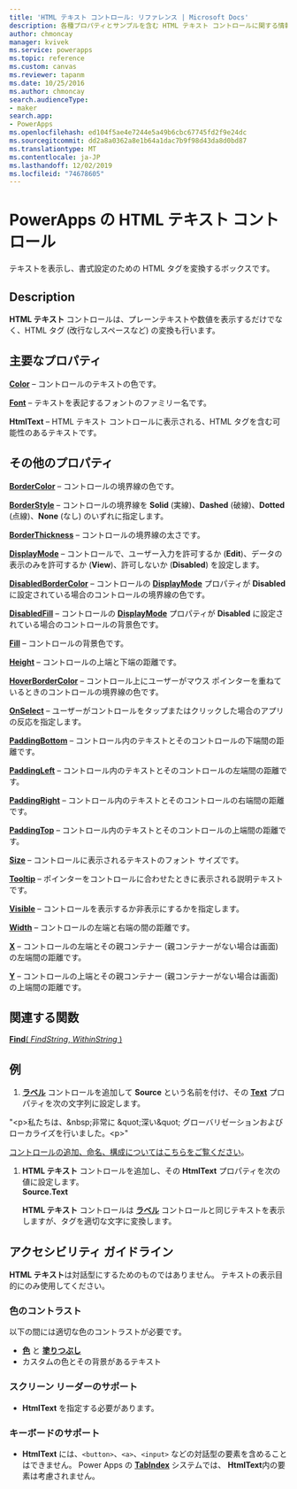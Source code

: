 ```yaml
---
title: 'HTML テキスト コントロール: リファレンス | Microsoft Docs'
description: 各種プロパティとサンプルを含む HTML テキスト コントロールに関する情報
author: chmoncay
manager: kvivek
ms.service: powerapps
ms.topic: reference
ms.custom: canvas
ms.reviewer: tapanm
ms.date: 10/25/2016
ms.author: chmoncay
search.audienceType:
- maker
search.app:
- PowerApps
ms.openlocfilehash: ed104f5ae4e7244e5a49b6cbc67745fd2f9e24dc
ms.sourcegitcommit: dd2a8a0362a8e1b64a1dac7b9f98d43da8d0bd87
ms.translationtype: MT
ms.contentlocale: ja-JP
ms.lasthandoff: 12/02/2019
ms.locfileid: "74678605"
---
```

# <a name="html-text-control-in-powerapps"></a>PowerApps の HTML テキスト コントロール
テキストを表示し、書式設定のための HTML タグを変換するボックスです。

## <a name="description"></a>Description
**HTML テキスト** コントロールは、プレーンテキストや数値を表示するだけでなく、HTML タグ (改行なしスペースなど) の変換も行います。

## <a name="key-properties"></a>主要なプロパティ
**[Color](properties-color-border.md)** – コントロールのテキストの色です。

**[Font](properties-text.md)** – テキストを表記するフォントのファミリー名です。

**HtmlText** – HTML テキスト コントロールに表示される、HTML タグを含む可能性のあるテキストです。

## <a name="additional-properties"></a>その他のプロパティ
**[BorderColor](properties-color-border.md)** – コントロールの境界線の色です。

**[BorderStyle](properties-color-border.md)** – コントロールの境界線を **Solid** (実線)、**Dashed** (破線)、**Dotted** (点線)、**None** (なし) のいずれに指定します。

**[BorderThickness](properties-color-border.md)** – コントロールの境界線の太さです。

**[DisplayMode](properties-core.md)** – コントロールで、ユーザー入力を許可するか (**Edit**)、データの表示のみを許可するか (**View**)、許可しないか (**Disabled**) を設定します。

**[DisabledBorderColor](properties-color-border.md)** – コントロールの **[DisplayMode](properties-core.md)** プロパティが **Disabled** に設定されている場合のコントロールの境界線の色です。

**[DisabledFill](properties-color-border.md)** – コントロールの **[DisplayMode](properties-core.md)** プロパティが **Disabled** に設定されている場合のコントロールの背景色です。

**[Fill](properties-color-border.md)** – コントロールの背景色です。

**[Height](properties-size-location.md)** – コントロールの上端と下端の距離です。

**[HoverBorderColor](properties-color-border.md)** – コントロール上にユーザーがマウス ポインターを重ねているときのコントロールの境界線の色です。

**[OnSelect](properties-core.md)** – ユーザーがコントロールをタップまたはクリックした場合のアプリの反応を指定します。

**[PaddingBottom](properties-size-location.md)** – コントロール内のテキストとそのコントロールの下端間の距離です。

**[PaddingLeft](properties-size-location.md)** – コントロール内のテキストとそのコントロールの左端間の距離です。

**[PaddingRight](properties-size-location.md)** – コントロール内のテキストとそのコントロールの右端間の距離です。

**[PaddingTop](properties-size-location.md)** – コントロール内のテキストとそのコントロールの上端間の距離です。

**[Size](properties-text.md)** – コントロールに表示されるテキストのフォント サイズです。

**[Tooltip](properties-core.md)** – ポインターをコントロールに合わせたときに表示される説明テキストです。

**[Visible](properties-core.md)** – コントロールを表示するか非表示にするかを指定します。

**[Width](properties-size-location.md)** – コントロールの左端と右端の間の距離です。

**[X](properties-size-location.md)** – コントロールの左端とその親コンテナー (親コンテナーがない場合は画面) の左端間の距離です。

**[Y](properties-size-location.md)** – コントロールの上端とその親コンテナー (親コンテナーがない場合は画面) の上端間の距離です。

## <a name="related-functions"></a>関連する関数
[**Find**( *FindString*, *WithinString* )](../functions/function-find.md)

## <a name="example"></a>例
1. **[ラベル](control-text-box.md)** コントロールを追加して **Source** という名前を付け、その **[Text](properties-core.md)** プロパティを次の文字列に設定します。

"\<p>私たちは、\&nbsp;非常に \&quot;深い\&quot; グローバリゼーションおよびローカライズを行いました。\<p>"

[コントロールの追加、命名、構成についてはこちらをご覧ください](../add-configure-controls.md)。

1. **HTML テキスト** コントロールを追加し、その **HtmlText** プロパティを次の値に設定します。<br>
   **Source.Text**
   
     **HTML テキスト** コントロールは **[ラベル](control-text-box.md)** コントロールと同じテキストを表示しますが、タグを適切な文字に変換します。


## <a name="accessibility-guidelines"></a>アクセシビリティ ガイドライン
**HTML テキスト**は対話型にするためのものではありません。 テキストの表示目的にのみ使用してください。

### <a name="color-contrast"></a>色のコントラスト
以下の間には適切な色のコントラストが必要です。
* **[色](properties-color-border.md)** と **[塗りつぶし](properties-color-border.md)**
* カスタムの色とその背景があるテキスト

### <a name="screen-reader-support"></a>スクリーン リーダーのサポート
* **HtmlText** を指定する必要があります。

### <a name="keyboard-support"></a>キーボードのサポート
* **HtmlText** には、`<button>`、`<a>`、`<input>` などの対話型の要素を含めることはできません。 Power Apps の **[TabIndex](properties-accessibility.md)** システムでは、 **HtmlText**内の要素は考慮されません。

